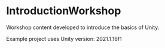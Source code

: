# IntroductionWorkshop
 Workshop content developed to introduce the basics of Unity.

Example project uses Unity version: 2021.1.16f1